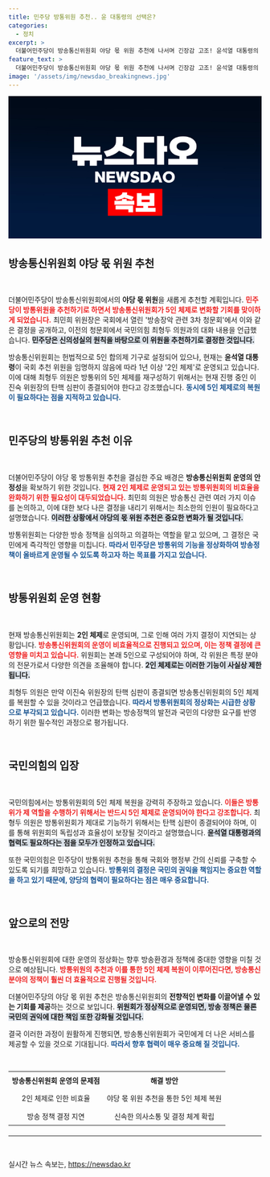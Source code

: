 ```yaml
---
title: 민주당 방통위원 추천.. 윤 대통령의 선택은?
categories:
  - 정치
excerpt: >
  더불어민주당이 방송통신위원회 야당 몫 위원 추천에 나서며 긴장감 고조! 윤석열 대통령의 임명이 논란을 일으키고 있는 가운데, 방송위 5인 체제 복원을 위한 의원들의 열띤 논의가 시작됩니다. 클릭하여 자세한 내용을 확인하세요!
feature_text: >
  더불어민주당이 방송통신위원회 야당 몫 위원 추천에 나서며 긴장감 고조! 윤석열 대통령의 임명이 논란을 일으키고 있는 가운데, 방송위 5인 체제 복원을 위한 의원들의 열띤 논의가 시작됩니다. 클릭하여 자세한 내용을 확인하세요!
image: '/assets/img/newsdao_breakingnews.jpg'
---
```


<p><img src="/assets/img/newsdao_breakingnews.jpg" alt="koreaapp 속보" /></p>

<h2 data-ke-size="size26">방송통신위원회 야당 몫 위원 추천</h2>

<p data-ke-size="size16">&nbsp;</p>

<p>더불어민주당이 방송통신위원회에서의 <strong>야당 몫 위원</strong>을 새롭게 추천할 계획입니다. <b><span style="color: #ee2323;">민주당이 방통위원을 추천하기로 하면서 방송통신위원회가 5인 체제로 변화할 기회를 맞이하게 되었습니다.</span></b> 최민희 위원장은 국회에서 열린 '방송장악 관련 3차 청문회'에서 이와 같은 결정을 공개하고, 이전의 청문회에서 국민의힘 최형두 의원과의 대화 내용을 언급했습니다. <b><span style="background-color: #21538527;">민주당은 신의성실의 원칙을 바탕으로 이 위원을 추천하기로 결정한 것입니다.</span></b> </p>

<p>방송통신위원회는 헌법적으로 5인 합의제 기구로 설정되어 있으나, 현재는 <strong>윤석열 대통령</strong>이 국회 추천 위원을 임명하지 않음에 따라 1년 이상 '2인 체제'로 운영되고 있습니다. 이에 대해 최형두 의원은 방통위의 5인 체제를 재구성하기 위해서는 현재 진행 중인 이진숙 위원장의 탄핵 심판이 종결되어야 한다고 강조했습니다. <b><span style="color: #1a5490;">동시에 5인 체제로의 복원이 필요하다는 점을 지적하고 있습니다.</span></b></p>

<p data-ke-size="size16">&nbsp;</p>

<h2 data-ke-size="size26">민주당의 방통위원 추천 이유</h2>

<p data-ke-size="size16">&nbsp;</p>

<p>더불어민주당이 야당 몫 방통위원 추천을 결심한 주요 배경은 <strong>방송통신위원회 운영의 안정성</strong>을 확보하기 위한 것입니다. <b><span style="color: #ee2323;">현재 2인 체제로 운영되고 있는 방통위원회의 비효율을 완화하기 위한 필요성이 대두되었습니다.</span></b> 최민희 의원은 방송통신 관련 여러 가지 이슈를 논의하고, 이에 대한 보다 나은 결정을 내리기 위해서는 최소한의 인원이 필요하다고 설명했습니다. <b><span style="background-color: #21538527;">이러한 상황에서 야당의 몫 위원 추천은 중요한 변화가 될 것입니다.</span></b></p>

<p>방통위원회는 다양한 방송 정책을 심의하고 의결하는 역할을 맡고 있으며, 그 결정은 국민에게 즉각적인 영향을 미칩니다. <b><span style="color: #1a5490;">따라서 민주당은 방통위의 기능을 정상화하여 방송정책이 올바르게 운영될 수 있도록 하고자 하는 목표를 가지고 있습니다.</span></b></p>

<p data-ke-size="size16">&nbsp;</p>

<h2 data-ke-size="size26">방통위원회 운영 현황</h2>

<p data-ke-size="size16">&nbsp;</p>

<p>현재 방송통신위원회는 <strong>2인 체제</strong>로 운영되며, 그로 인해 여러 가지 결정이 지연되는 상황입니다. <b><span style="color: #ee2323;">방송통신위원회의 운영이 비효율적으로 진행되고 있으며, 이는 정책 결정에 큰 영향을 미치고 있습니다.</span></b> 위원회는 본래 5인으로 구성되어야 하며, 각 위원은 특정 분야의 전문가로서 다양한 의견을 조율해야 합니다. <b><span style="background-color: #21538527;">2인 체제로는 이러한 기능이 사실상 제한됩니다.</span></b></p>

<p>최형두 의원은 만약 이진숙 위원장의 탄핵 심판이 종결되면 방송통신위원회의 5인 체제를 복원할 수 있을 것이라고 언급했습니다. <b><span style="color: #1a5490;">따라서 방통위원회의 정상화는 시급한 상황으로 부각되고 있습니다.</span></b> 이러한 변화는 방송정책의 발전과 국민의 다양한 요구를 반영하기 위한 필수적인 과정으로 평가됩니다.</p>

<p data-ke-size="size16">&nbsp;</p>

<h2 data-ke-size="size26">국민의힘의 입장</h2>

<p data-ke-size="size16">&nbsp;</p>

<p>국민의힘에서는 방통위원회의 5인 체제 복원을 강력히 주장하고 있습니다. <b><span style="color: #ee2323;">이들은 방통위가 제 역할을 수행하기 위해서는 반드시 5인 체제로 운영되어야 한다고 강조합니다.</span></b> 최형두 의원은 방통위원회가 제대로 기능하기 위해서는 탄핵 심판이 종결되어야 하며, 이를 통해 위원회의 독립성과 효율성이 보장될 것이라고 설명했습니다. <b><span style="background-color: #21538527;">윤석열 대통령과의 협력도 필요하다는 점을 모두가 인정하고 있습니다.</span></b> </p>

<p>또한 국민의힘은 민주당이 방통위원 추천을 통해 국회와 행정부 간의 신뢰를 구축할 수 있도록 되기를 희망하고 있습니다. <b><span style="color: #1a5490;">방통위의 결정은 국민의 권익을 책임지는 중요한 역할을 하고 있기 때문에, 양당의 협력이 필요하다는 점은 매우 중요합니다.</span></b></p>

<p data-ke-size="size16">&nbsp;</p>

<h2 data-ke-size="size26">앞으로의 전망</h2>

<p data-ke-size="size16">&nbsp;</p>

<p>방송통신위원회에 대한 운영의 정상화는 향후 방송환경과 정책에 중대한 영향을 미칠 것으로 예상됩니다. <b><span style="color: #ee2323;">방통위원의 추천과 이를 통한 5인 체제 복원이 이루어진다면, 방송통신 분야의 정책이 훨씬 더 효율적으로 진행될 것입니다.</span></b> </p>

<p>더불어민주당의 야당 몫 위원 추천은 방송통신위원회의 <strong>전향적인 변화를 이끌어낼 수 있는 기회를 제공</strong>하는 것으로 보입니다. <b><span style="background-color: #21538527;">위원회가 정상적으로 운영되면, 방송 정책은 물론 국민의 권익에 대한 책임 또한 강화될 것입니다.</span></b> </p>

<p>결국 이러한 과정이 원활하게 진행되면, 방송통신위원회가 국민에게 더 나은 서비스를 제공할 수 있을 것으로 기대됩니다. <b><span style="color: #1a5490;">따라서 향후 협력이 매우 중요해 질 것입니다.</span></b></p>

<p data-ke-size="size16">&nbsp;</p>

<table style="width: 100%; border-collapse: collapse; margin-bottom: 20px;">
    <tbody>
        <tr style="height: 30px;">
            <td style="text-align: center; height: 30px;"><b>방송통신위원회 운영의 문제점</b></td>
            <td style="text-align: center; height: 30px;"><b>해결 방안</b></td>
        </tr>
        <tr style="height: 30px;">
            <td style="text-align: center; height: 30px;">2인 체제로 인한 비효율</td>
            <td style="text-align: center; height: 30px;">야당 몫 위원 추천을 통한 5인 체제 복원</td>
        </tr>
        <tr style="height: 30px;">
            <td style="text-align: center; height: 30px;">방송 정책 결정 지연</td>
            <td style="text-align: center; height: 30px;">신속한 의사소통 및 결정 체계 확립</td>
        </tr>
    </tbody>
</table>

<hr>

<p data-ke-size="size16">&nbsp;</p>
실시간 뉴스 속보는, <a href="https://newsdao.kr" rel="dofollow">https://newsdao.kr</a>



